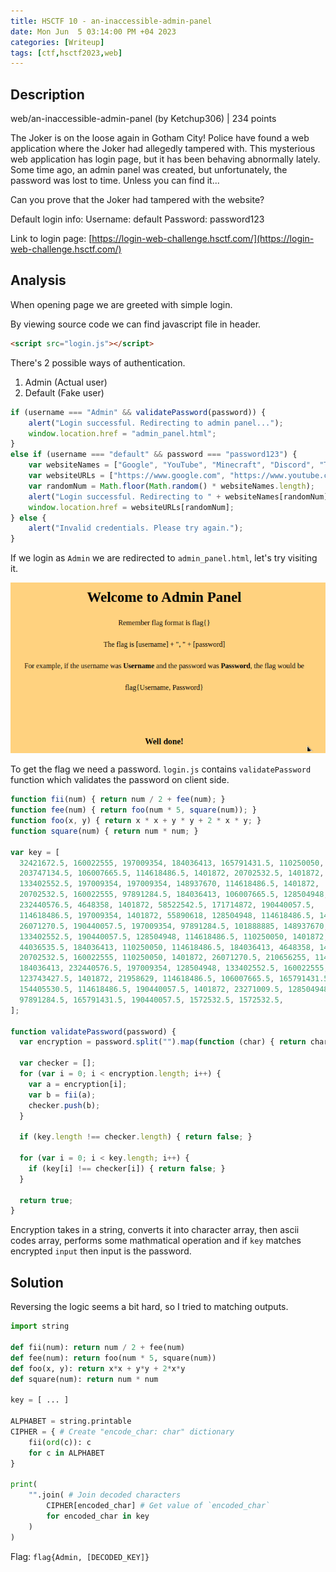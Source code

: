 ```yaml
---
title: HSCTF 10 - an-inaccessible-admin-panel
date: Mon Jun  5 03:14:00 PM +04 2023
categories: [Writeup]
tags: [ctf,hsctf2023,web]
---
```


## Description

web/an-inaccessible-admin-panel (by Ketchup306) | 234  points

The Joker is on the loose again in Gotham City! Police have found a web application where the Joker had allegedly tampered with. This mysterious web application has login page, but it has been behaving abnormally lately. Some time ago, an admin panel was created, but unfortunately, the password was lost to time. Unless you can find it...

Can you prove that the Joker had tampered with the website?

Default login info: Username: default Password: password123

Link to login page:  [https://login-web-challenge.hsctf.com/](https://login-web-challenge.hsctf.com/)

## Analysis

When opening page we are greeted with simple login.

By viewing source code we can find javascript file in header.
```html
<script src="login.js"></script>
```

There's 2 possible ways of authentication.
1. Admin (Actual user)
2. Default (Fake user)

```js
if (username === "Admin" && validatePassword(password)) {
    alert("Login successful. Redirecting to admin panel...");
    window.location.href = "admin_panel.html";
}
else if (username === "default" && password === "password123") {
    var websiteNames = ["Google", "YouTube", "Minecraft", "Discord", "Twitter"];
    var websiteURLs = ["https://www.google.com", "https://www.youtube.com", "https://www.minecraft.net", "https://www.discord.com", "https://www.twitter.com"];
    var randomNum = Math.floor(Math.random() * websiteNames.length);
    alert("Login successful. Redirecting to " + websiteNames[randomNum] + "...");
    window.location.href = websiteURLs[randomNum];
} else {
    alert("Invalid credentials. Please try again.");
}
```

If we login as `Admin` we are redirected to `admin_panel.html`, let's try visiting it.

![an-inaccessible-admin-panel-1](/assets/images/HSCTF/2023/an-inaccessible-admin-panel-1.png)

To get the flag we need a password. `login.js` contains `validatePassword` function which validates the password on client side.
```js
function fii(num) { return num / 2 + fee(num); }
function fee(num) { return foo(num * 5, square(num)); }
function foo(x, y) { return x * x + y * y + 2 * x * y; }
function square(num) { return num * num; }

var key = [
  32421672.5, 160022555, 197009354, 184036413, 165791431.5, 110250050,
  203747134.5, 106007665.5, 114618486.5, 1401872, 20702532.5, 1401872, 37896374,
  133402552.5, 197009354, 197009354, 148937670, 114618486.5, 1401872,
  20702532.5, 160022555, 97891284.5, 184036413, 106007665.5, 128504948,
  232440576.5, 4648358, 1401872, 58522542.5, 171714872, 190440057.5,
  114618486.5, 197009354, 1401872, 55890618, 128504948, 114618486.5, 1401872,
  26071270.5, 190440057.5, 197009354, 97891284.5, 101888885, 148937670,
  133402552.5, 190440057.5, 128504948, 114618486.5, 110250050, 1401872,
  44036535.5, 184036413, 110250050, 114618486.5, 184036413, 4648358, 1401872,
  20702532.5, 160022555, 110250050, 1401872, 26071270.5, 210656255, 114618486.5,
  184036413, 232440576.5, 197009354, 128504948, 133402552.5, 160022555,
  123743427.5, 1401872, 21958629, 114618486.5, 106007665.5, 165791431.5,
  154405530.5, 114618486.5, 190440057.5, 1401872, 23271009.5, 128504948,
  97891284.5, 165791431.5, 190440057.5, 1572532.5, 1572532.5,
];

function validatePassword(password) {
  var encryption = password.split("").map(function (char) { return char.charCodeAt(0); });
  
  var checker = [];
  for (var i = 0; i < encryption.length; i++) {
    var a = encryption[i];
    var b = fii(a);
    checker.push(b);
  }

  if (key.length !== checker.length) { return false; }

  for (var i = 0; i < key.length; i++) {
    if (key[i] !== checker[i]) { return false; }
  }
  
  return true;
}
```

Encryption takes in a string, converts it into character array, then ascii codes array, performs some mathmatical operation and if `key` matches encrypted `input` then input is the password.

## Solution

Reversing the logic seems a bit hard, so I tried to matching outputs.

```py
import string

def fii(num): return num / 2 + fee(num)
def fee(num): return foo(num * 5, square(num))
def foo(x, y): return x*x + y*y + 2*x*y
def square(num): return num * num

key = [ ... ]

ALPHABET = string.printable
CIPHER = { # Create "encode_char: char" dictionary
	fii(ord(c)): c 
	for c in ALPHABET
} 

print(
    "".join( # Join decoded characters
        CIPHER[encoded_char] # Get value of `encoded_char`
        for encoded_char in key
    )
)
```

Flag: `flag{Admin, [DECODED_KEY]}`